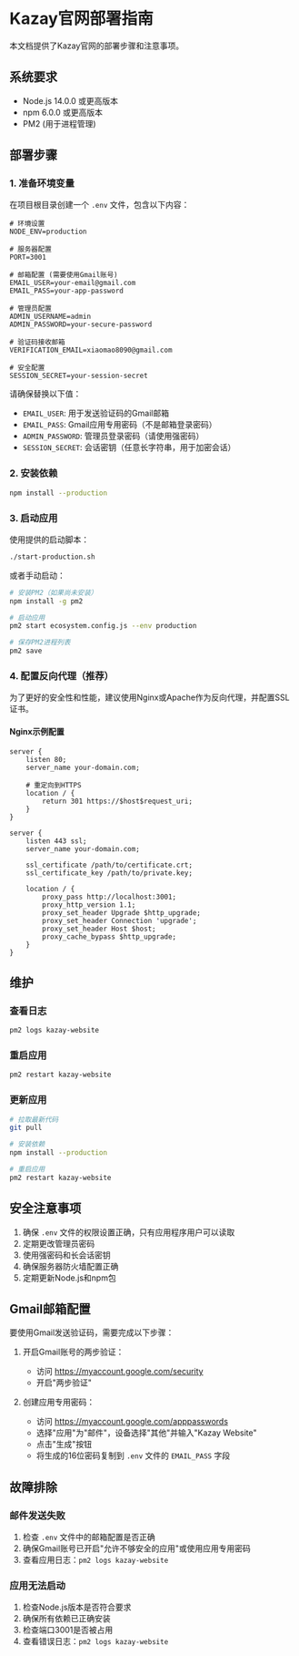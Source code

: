 # Kazay官网部署指南

本文档提供了Kazay官网的部署步骤和注意事项。

## 系统要求

- Node.js 14.0.0 或更高版本
- npm 6.0.0 或更高版本
- PM2 (用于进程管理)

## 部署步骤

### 1. 准备环境变量

在项目根目录创建一个 `.env` 文件，包含以下内容：

```
# 环境设置
NODE_ENV=production

# 服务器配置
PORT=3001

# 邮箱配置 (需要使用Gmail账号)
EMAIL_USER=your-email@gmail.com
EMAIL_PASS=your-app-password

# 管理员配置
ADMIN_USERNAME=admin
ADMIN_PASSWORD=your-secure-password

# 验证码接收邮箱
VERIFICATION_EMAIL=xiaomao8090@gmail.com

# 安全配置
SESSION_SECRET=your-session-secret
```

请确保替换以下值：
- `EMAIL_USER`: 用于发送验证码的Gmail邮箱
- `EMAIL_PASS`: Gmail应用专用密码（不是邮箱登录密码）
- `ADMIN_PASSWORD`: 管理员登录密码（请使用强密码）
- `SESSION_SECRET`: 会话密钥（任意长字符串，用于加密会话）

### 2. 安装依赖

```bash
npm install --production
```

### 3. 启动应用

使用提供的启动脚本：

```bash
./start-production.sh
```

或者手动启动：

```bash
# 安装PM2（如果尚未安装）
npm install -g pm2

# 启动应用
pm2 start ecosystem.config.js --env production

# 保存PM2进程列表
pm2 save
```

### 4. 配置反向代理（推荐）

为了更好的安全性和性能，建议使用Nginx或Apache作为反向代理，并配置SSL证书。

#### Nginx示例配置

```nginx
server {
    listen 80;
    server_name your-domain.com;
    
    # 重定向到HTTPS
    location / {
        return 301 https://$host$request_uri;
    }
}

server {
    listen 443 ssl;
    server_name your-domain.com;
    
    ssl_certificate /path/to/certificate.crt;
    ssl_certificate_key /path/to/private.key;
    
    location / {
        proxy_pass http://localhost:3001;
        proxy_http_version 1.1;
        proxy_set_header Upgrade $http_upgrade;
        proxy_set_header Connection 'upgrade';
        proxy_set_header Host $host;
        proxy_cache_bypass $http_upgrade;
    }
}
```

## 维护

### 查看日志

```bash
pm2 logs kazay-website
```

### 重启应用

```bash
pm2 restart kazay-website
```

### 更新应用

```bash
# 拉取最新代码
git pull

# 安装依赖
npm install --production

# 重启应用
pm2 restart kazay-website
```

## 安全注意事项

1. 确保 `.env` 文件的权限设置正确，只有应用程序用户可以读取
2. 定期更改管理员密码
3. 使用强密码和长会话密钥
4. 确保服务器防火墙配置正确
5. 定期更新Node.js和npm包

## Gmail邮箱配置

要使用Gmail发送验证码，需要完成以下步骤：

1. 开启Gmail账号的两步验证：
   - 访问 https://myaccount.google.com/security
   - 开启"两步验证"

2. 创建应用专用密码：
   - 访问 https://myaccount.google.com/apppasswords
   - 选择"应用"为"邮件"，设备选择"其他"并输入"Kazay Website"
   - 点击"生成"按钮
   - 将生成的16位密码复制到 `.env` 文件的 `EMAIL_PASS` 字段

## 故障排除

### 邮件发送失败

1. 检查 `.env` 文件中的邮箱配置是否正确
2. 确保Gmail账号已开启"允许不够安全的应用"或使用应用专用密码
3. 查看应用日志：`pm2 logs kazay-website`

### 应用无法启动

1. 检查Node.js版本是否符合要求
2. 确保所有依赖已正确安装
3. 检查端口3001是否被占用
4. 查看错误日志：`pm2 logs kazay-website` 